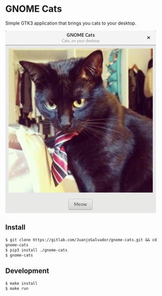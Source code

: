 # GNOME Cats

Simple GTK3 application that brings you cats to your desktop.

![](screenshot.png)

## Install

    $ git clone https://gitlab.com/JuanjoSalvador/gnome-cats.git && cd gnome-cats
    $ pip3 install ./gnome-cats
    $ gnome-cats

## Development

    $ make install
    $ make run
